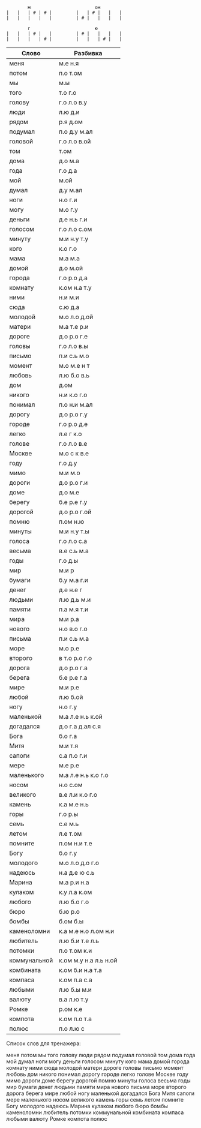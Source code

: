 ```
        м                        ом
|   |   | # | # |         |   | # |   |   |
|   |   |   |   |         | # |   |   |   |

        г                        ю
|   |   | # |   |         | # |   |   |   |
|   |   |   | # |         |   |   | # |   |

```


| Слово | Разбивка |
| --- | --- |
| меня | м.е н.я | 
| потом | п.о т.ом | 
| мы | м.ы | 
| того | т.о г.о | 
| голову | г.о л.о в.у | 
| люди | л.ю д.и | 
| рядом | р.я д.ом | 
| подумал | п.о д.у м.ал | 
| головой | г.о л.о в.ой | 
| том | т.ом | 
| дома | д.о м.а | 
| года | г.о д.а | 
| мой | м.ой | 
| думал | д.у м.ал | 
| ноги | н.о г.и | 
| могу | м.о г.у | 
| деньги | д.е н.ь г.и | 
| голосом | г.о л.о с.ом | 
| минуту | м.и н.у т.у | 
| кого | к.о г.о | 
| мама | м.а м.а | 
| домой | д.о м.ой | 
| города | г.о р.о д.а | 
| комнату | к.ом н.а т.у | 
| ними | н.и м.и | 
| сюда | с.ю д.а | 
| молодой | м.о л.о д.ой | 
| матери | м.а т.е р.и | 
| дороге | д.о р.о г.е | 
| головы | г.о л.о в.ы | 
| письмо | п.и с.ь м.о | 
| момент | м.о м.е н т | 
| любовь | л.ю б.о в.ь | 
| дом | д.ом | 
| никого | н.и к.о г.о | 
| понимал | п.о н.и м.ал | 
| дорогу | д.о р.о г.у | 
| городе | г.о р.о д.е | 
| легко | л.е г к.о | 
| голове | г.о л.о в.е | 
| Москве | м.о с к в.е | 
| году | г.о д.у | 
| мимо | м.и м.о | 
| дороги | д.о р.о г.и | 
| доме | д.о м.е | 
| берегу | б.е р.е г.у | 
| дорогой | д.о р.о г.ой | 
| помню | п.ом н.ю | 
| минуты | м.и н.у т.ы | 
| голоса | г.о л.о с.а | 
| весьма | в.е с.ь м.а | 
| годы | г.о д.ы | 
| мир | м.и р | 
| бумаги | б.у м.а г.и | 
| денег | д.е н.е г | 
| людьми | л.ю д.ь м.и | 
| памяти | п.а м.я т.и | 
| мира | м.и р.а | 
| нового | н.о в.о г.о | 
| письма | п.и с.ь м.а | 
| море | м.о р.е | 
| второго | в т.о р.о г.о | 
| дорога | д.о р.о г.а | 
| берега | б.е р.е г.а | 
| мире | м.и р.е | 
| любой | л.ю б.ой | 
| ногу | н.о г.у | 
| маленькой | м.а л.е н.ь к.ой | 
| догадался | д.о г.а д.ал с.я | 
| Бога | б.о г.а | 
| Митя | м.и т.я | 
| сапоги | с.а п.о г.и | 
| мере | м.е р.е | 
| маленького | м.а л.е н.ь к.о г.о | 
| носом | н.о с.ом | 
| великого | в.е л.и к.о г.о | 
| камень | к.а м.е н.ь | 
| горы | г.о р.ы | 
| семь | с.е м.ь | 
| летом | л.е т.ом | 
| помните | п.ом н.и т.е | 
| Богу | б.о г.у | 
| молодого | м.о л.о д.о г.о | 
| надеюсь | н.а д.е ю с.ь | 
| Марина | м.а р.и н.а | 
| кулаком | к.у л.а к.ом | 
| любого | л.ю б.о г.о | 
| бюро | б.ю р.о | 
| бомбы | б.ом б.ы | 
| каменоломни | к.а м.е н.о л.ом н.и | 
| любитель | л.ю б.и т.е л.ь | 
| потомки | п.о т.ом к.и | 
| коммунальной | к.ом м.у н.а л.ь н.ой | 
| комбината | к.ом б.и н.а т.а | 
| компаса | к.ом п.а с.а | 
| любыми | л.ю б.ы м.и | 
| валюту | в.а л.ю т.у | 
| Ромке | р.ом к.е | 
| компота | к.ом п.о т.а | 
| полюс | п.о л.ю с | 

Список слов для тренажера:

меня потом мы того голову люди рядом подумал головой том дома года мой думал ноги могу деньги голосом минуту кого мама домой города комнату ними сюда молодой матери дороге головы письмо момент любовь дом никого понимал дорогу городе легко голове Москве году мимо дороги доме берегу дорогой помню минуты голоса весьма годы мир бумаги денег людьми памяти мира нового письма море второго дорога берега мире любой ногу маленькой догадался Бога Митя сапоги мере маленького носом великого камень горы семь летом помните Богу молодого надеюсь Марина кулаком любого бюро бомбы каменоломни любитель потомки коммунальной комбината компаса любыми валюту Ромке компота полюс
